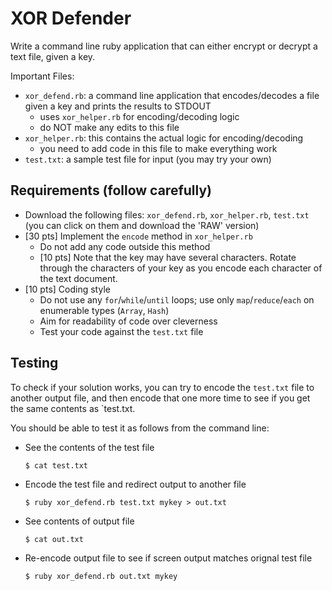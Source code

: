 # XOR Defender

Write a command line ruby application that can either encrypt or decrypt a text file, given a key.

Important Files:
- `xor_defend.rb`: a command line application that encodes/decodes a file given a key and prints the results to STDOUT
  - uses `xor_helper.rb` for encoding/decoding logic
  - do NOT make any edits to this file
- `xor_helper.rb`: this contains the actual logic for encoding/decoding
  - you need to add code in this file to make everything work
- `test.txt`: a sample test file for input (you may try your own)

## Requirements (follow carefully)
- Download the following files: `xor_defend.rb`, `xor_helper.rb`, `test.txt` (you can click on them and download the 'RAW' version)
- [30 pts] Implement the `encode` method in `xor_helper.rb`
  - Do not add any code outside this method
  - [10 pts] Note that the key may have several characters. Rotate through the characters of your key as you encode each character of the text document.
- [10 pts] Coding style
  - Do not use any `for`/`while`/`until` loops; use only `map`/`reduce`/`each` on enumerable types (`Array`, `Hash`)
  - Aim for readability of code over cleverness
  - Test your code against the `test.txt` file

## Testing
To check if your solution works, you can try to encode the `test.txt` file to another output file, and then encode that one more time to see if you get the same contents as `test.txt.

You should be able to test it as follows from the command line:
- See the contents of the test file

  `$ cat test.txt`

- Encode the test file and redirect output to another file

  `$ ruby xor_defend.rb test.txt mykey > out.txt`

- See contents of output file

  `$ cat out.txt`

- Re-encode output file to see if screen output matches orignal test file

  `$ ruby xor_defend.rb out.txt mykey`

